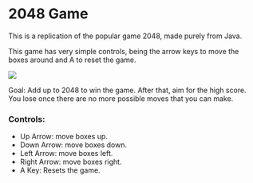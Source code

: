 # 2048 Game
This is a replication of the popular game 2048, made purely from Java.

This game has very simple controls, being the arrow keys to move the boxes around and A to reset the game.

![]([https://github.com/lyndonyz/2048Game/blob/main/2048Game.gif])

Goal: Add up to 2048 to win the game. After that, aim for the high score.
You lose once there are no more possible moves that you can make.

### Controls:
* Up Arrow: move boxes up.
* Down Arrow: move boxes down.
* Left Arrow: move boxes left.
* Right Arrow: move boxes right.
* A Key: Resets the game.
